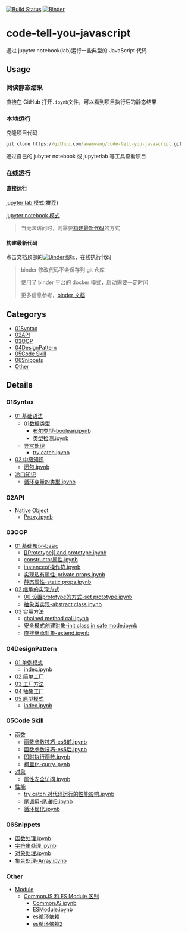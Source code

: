 [![Build Status](https://travis-ci.com/awamwang/code-tell-you-javascript.svg?branch=master)](https://travis-ci.com/awamwang/code-tell-you-javascript)
[![Binder](https://mybinder.org/badge_logo.svg)](https://mybinder.org/v2/gh/awamwang/code-tell-you-javascript.git/master)

# code-tell-you-javascript

通过 jupyter notebook(lab)运行一些典型的 JavaScript 代码

## Usage

### 阅读静态结果

直接在 GitHub 打开`.ipynb`文件，可以看到项目执行后的静态结果

### 本地运行

克隆项目代码

```cmd
git clone https://github.com/awamwang/code-tell-you-javascript.git
```

通过自己的 jubyter notebook 或 jupyterlab 等工具查看项目

### 在线运行

#### 直接运行

[jupyter lab 模式(推荐)](https://hub-binder.mybinder.ovh/user/awamwang-cod--you-javascript-oc7zsevw/lab)

[jupyter notebook 模式](https://hub-binder.mybinder.ovh/user/awamwang-cod--you-javascript-oc7zsevw/tree)

> 当无法访问时，则需要[构建最新代码](#构建最新代码)的方式

#### 构建最新代码

点击文档顶部的[![Binder](https://mybinder.org/badge_logo.svg)](https://mybinder.org/v2/gh/awamwang/code-tell-you-javascript.git/master)图标，在线执行代码

> binder 修改代码不会保存到 git 仓库
>
> 使用了 binder 平台的 docker 模式，启动需要一定时间
>
> 更多信息参考，[binder 文档](https://mybinder.readthedocs.io/en/latest/)

## Categorys

+ [01Syntax](#01Syntax)
+ [02API](#02API)
+ [03OOP](#03OOP)
+ [04DesignPattern](#04DesignPattern)
+ [05Code Skill](#05Code%20Skill)
+ [06Snippets](#06Snippets)
+ [Other](#Other)

## Details

### 01Syntax

+ [01 基础语法](https://github.com/awamwang/code-tell-you-javascript/tree/master/src/01Syntax/01%20基础语法)
  + [01数据类型](https://github.com/awamwang/code-tell-you-javascript/tree/master/src/01Syntax/01%20基础语法/01数据类型)
    + [布尔类型-boolean.ipynb](https://github.com/awamwang/code-tell-you-javascript/tree/master/src/01Syntax/01%20基础语法/01数据类型/布尔类型-boolean.ipynb)
    + [类型检测.ipynb](https://github.com/awamwang/code-tell-you-javascript/tree/master/src/01Syntax/01%20基础语法/01数据类型/类型检测.ipynb)
  + [异常处理](https://github.com/awamwang/code-tell-you-javascript/tree/master/src/01Syntax/01%20基础语法/异常处理)
    + [try catch.ipynb](https://github.com/awamwang/code-tell-you-javascript/tree/master/src/01Syntax/01%20基础语法/异常处理/try%20catch.ipynb)
+ [02 中级知识](https://github.com/awamwang/code-tell-you-javascript/tree/master/src/01Syntax/02%20中级知识)
  + [闭包.ipynb](https://github.com/awamwang/code-tell-you-javascript/tree/master/src/01Syntax/02%20中级知识/闭包.ipynb)
+ [冷门知识](https://github.com/awamwang/code-tell-you-javascript/tree/master/src/01Syntax/冷门知识)
  + [循环变量的类型.ipynb](https://github.com/awamwang/code-tell-you-javascript/tree/master/src/01Syntax/冷门知识/循环变量的类型.ipynb)

### 02API

+ [Native Object](https://github.com/awamwang/code-tell-you-javascript/tree/master/src/02API/Native%20Object)
  + [Proxy.ipynb](https://github.com/awamwang/code-tell-you-javascript/tree/master/src/02API/Native%20Object/Proxy.ipynb)

### 03OOP

+ [01 基础知识-basic](https://github.com/awamwang/code-tell-you-javascript/tree/master/src/03OOP/01%20基础知识-basic)
  + [[[Prototype]] and prototype.ipynb](https://github.com/awamwang/code-tell-you-javascript/tree/master/src/03OOP/01%20基础知识-basic/[[Prototype]]%20and%20prototype.ipynb)
  + [constructor属性.ipynb](https://github.com/awamwang/code-tell-you-javascript/tree/master/src/03OOP/01%20基础知识-basic/constructor属性.ipynb)
  + [instanceof操作符.ipynb](https://github.com/awamwang/code-tell-you-javascript/tree/master/src/03OOP/01%20基础知识-basic/instanceof操作符.ipynb)
  + [实现私有属性-private props.ipynb](https://github.com/awamwang/code-tell-you-javascript/tree/master/src/03OOP/01%20基础知识-basic/实现私有属性-private%20props.ipynb)
  + [静态属性-static props.ipynb](https://github.com/awamwang/code-tell-you-javascript/tree/master/src/03OOP/01%20基础知识-basic/静态属性-static%20props.ipynb)
+ [02 继承的实现方式](https://github.com/awamwang/code-tell-you-javascript/tree/master/src/03OOP/02%20继承的实现方式)
  + [00 设置prototype的方式-set prototype.ipynb](https://github.com/awamwang/code-tell-you-javascript/tree/master/src/03OOP/02%20继承的实现方式/00%20设置prototype的方式-set%20prototype.ipynb)
  + [抽象类实现-abstract class.ipynb](https://github.com/awamwang/code-tell-you-javascript/tree/master/src/03OOP/02%20继承的实现方式/抽象类实现-abstract%20class.ipynb)
+ [03 实用方法](https://github.com/awamwang/code-tell-you-javascript/tree/master/src/03OOP/03%20实用方法)
  + [chained method call.ipynb](https://github.com/awamwang/code-tell-you-javascript/tree/master/src/03OOP/03%20实用方法/chained%20method%20call.ipynb)
  + [安全模式创建对象-init class in safe mode.ipynb](https://github.com/awamwang/code-tell-you-javascript/tree/master/src/03OOP/03%20实用方法/安全模式创建对象-init%20class%20in%20safe%20mode.ipynb)
  + [直接继承对象-extend.ipynb](https://github.com/awamwang/code-tell-you-javascript/tree/master/src/03OOP/03%20实用方法/直接继承对象-extend.ipynb)

### 04DesignPattern

+ [01 单例模式](https://github.com/awamwang/code-tell-you-javascript/tree/master/src/04DesignPattern/01%20单例模式)
  + [index.ipynb](https://github.com/awamwang/code-tell-you-javascript/tree/master/src/04DesignPattern/01%20单例模式/index.ipynb)
+ [02 简单工厂](https://github.com/awamwang/code-tell-you-javascript/tree/master/src/04DesignPattern/02%20简单工厂)
+ [03 工厂方法](https://github.com/awamwang/code-tell-you-javascript/tree/master/src/04DesignPattern/03%20工厂方法)
+ [04 抽象工厂](https://github.com/awamwang/code-tell-you-javascript/tree/master/src/04DesignPattern/04%20抽象工厂)
+ [05 原型模式](https://github.com/awamwang/code-tell-you-javascript/tree/master/src/04DesignPattern/05%20原型模式)
  + [index.ipynb](https://github.com/awamwang/code-tell-you-javascript/tree/master/src/04DesignPattern/05%20原型模式/index.ipynb)

### 05Code Skill

+ [函数](https://github.com/awamwang/code-tell-you-javascript/tree/master/src/05Code%20Skill/函数)
  + [函数参数技巧-es6前.ipynb](https://github.com/awamwang/code-tell-you-javascript/tree/master/src/05Code%20Skill/函数/函数参数技巧-es6前.ipynb)
  + [函数参数技巧-es6后.ipynb](https://github.com/awamwang/code-tell-you-javascript/tree/master/src/05Code%20Skill/函数/函数参数技巧-es6后.ipynb)
  + [即时执行函数.ipynb](https://github.com/awamwang/code-tell-you-javascript/tree/master/src/05Code%20Skill/函数/即时执行函数.ipynb)
  + [柯里化-curry.ipynb](https://github.com/awamwang/code-tell-you-javascript/tree/master/src/05Code%20Skill/函数/柯里化-curry.ipynb)
+ [对象](https://github.com/awamwang/code-tell-you-javascript/tree/master/src/05Code%20Skill/对象)
  + [属性安全访问.ipynb](https://github.com/awamwang/code-tell-you-javascript/tree/master/src/05Code%20Skill/对象/属性安全访问.ipynb)
+ [性能](https://github.com/awamwang/code-tell-you-javascript/tree/master/src/05Code%20Skill/性能)
  + [try catch 对代码运行的性能影响.ipynb](https://github.com/awamwang/code-tell-you-javascript/tree/master/src/05Code%20Skill/性能/try%20catch%20对代码运行的性能影响.ipynb)
  + [尾调用-尾递归.ipynb](https://github.com/awamwang/code-tell-you-javascript/tree/master/src/05Code%20Skill/性能/尾调用-尾递归.ipynb)
  + [循环优化.ipynb](https://github.com/awamwang/code-tell-you-javascript/tree/master/src/05Code%20Skill/性能/循环优化.ipynb)

### 06Snippets

+ [函数处理.ipynb](https://github.com/awamwang/code-tell-you-javascript/tree/master/src/06Snippets/函数处理.ipynb)
+ [字符串处理.ipynb](https://github.com/awamwang/code-tell-you-javascript/tree/master/src/06Snippets/字符串处理.ipynb)
+ [对象处理.ipynb](https://github.com/awamwang/code-tell-you-javascript/tree/master/src/06Snippets/对象处理.ipynb)
+ [集合处理-Array.ipynb](https://github.com/awamwang/code-tell-you-javascript/tree/master/src/06Snippets/集合处理-Array.ipynb)

### Other

+ [Module](https://github.com/awamwang/code-tell-you-javascript/tree/master/src/Other/Module)
  + [CommonJS 和 ES Module 区别](https://github.com/awamwang/code-tell-you-javascript/tree/master/src/Other/Module/CommonJS%20和%20ES%20Module%20区别)
    + [CommonJS.ipynb](https://github.com/awamwang/code-tell-you-javascript/tree/master/src/Other/Module/CommonJS%20和%20ES%20Module%20区别/CommonJS.ipynb)
    + [ESModule.ipynb](https://github.com/awamwang/code-tell-you-javascript/tree/master/src/Other/Module/CommonJS%20和%20ES%20Module%20区别/ESModule.ipynb)
    + [es循环依赖](https://github.com/awamwang/code-tell-you-javascript/tree/master/src/Other/Module/CommonJS%20和%20ES%20Module%20区别/es循环依赖)
    + [es循环依赖2](https://github.com/awamwang/code-tell-you-javascript/tree/master/src/Other/Module/CommonJS%20和%20ES%20Module%20区别/es循环依赖2)

